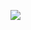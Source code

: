 
<a href="https://app.mediafire.com/6c3u8f010isnx"><img src="https://i.postimg.cc/FKQpCYP4/snapedit-1742329660523.jpg" /></a>

